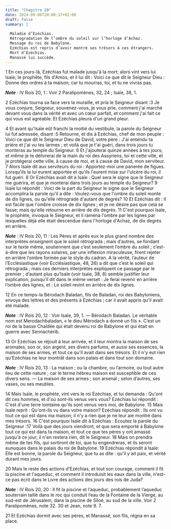 ```yaml
---
title: "Chapitre 20"
date: 2024-09-06T20:00:37+02:00
draft: false
summary: |
  
  Maladie d’Ezéchias.
  Rétrogradation de l’ombre du soleil sur l’horloge d’Achaz.
  Message du roi de Babylone.
  Ezéchias est repris d’avoir montré ses trésors à ces étrangers.
  Mort d’Ezéchias.
  Manassé lui succède.
---
```



1 En ces jours-là, Ezéchias fut malade jusqu'à la mort; alors vint vers lui Isaïe, le prophète, fils d'Amos, et il lui dit : Voici ce que dit le Seigneur Dieu : Donne des ordres à ta maison; car tu mourras, toi, et tu ne vivras pas.

***Note*** :  IV Rois 20, 1 : Voir 2 Paralipomènes, 32, 24 ; Isaïe, 38, 1.

2 Ezéchias tourna sa face vers la muraille, et pria le Seigneur disant :3 Je vous conjure, Seigneur, souvenez-vous, je vous prie, comment j'ai marché devant vous dans la vérité et avec un cœur parfait, et comment j'ai fait ce qui vous est agréable. Et Ezéchias pleura d'un grand pleur.


4 Et avant qu'Isaïe eût franchi la moitié du vestibule, la parole du Seigneur lui fut adressée, disant :5 Retourne, et dis à Ezéchias, chef de mon peuple : Voici ce que dit le Seigneur Dieu de David, votre père : J'ai entendu ta prière et j'ai vu tes larmes ; et voilà que je t'ai guéri, dans trois jours tu monteras au temple du Seigneur. 6 Et j'ajouterai quinze années à tes jours; et même je te délivrerai de la main du roi des Assyriens, toi et cette ville, et je protégerai cette ville, à cause de moi, et à cause de David, mon serviteur. 7 Alors Isaïe dit aux serviteurs du roi : Apportez-moi une panerée de figues. Lorsqu'ils la lui eurent apportée et qu'ils l'eurent mise sur l'ulcère du roi, il fut guéri. 8 Or Ezéchias avait dit à Isaïe : Quel sera le signe que le Seigneur me guérira, et que je monterai dans trois jours au temple du Seigneur? 9 Isaïe lui répondit : Voici de la part du Seigneur le signe que le Seigneur accomplira la parole qu'il a dite : Voulez-vous que l'ombre du soleil monte de dix lignes, ou
qu'elle rétrograde d'autant de degrés? 10 Et Ezéchias dit : Il est facile que l'ombre croisse de dix lignes ; et je ne désire pas que cela se fasse; mais qu'elle retourne en arrière de dix degrés. 11 C'est pourquoi Isaïe, le prophète, invoqua le Seigneur, et il ramena l'ombre par les lignes par lesquelles déjà elle était descendue dans l'horloge d'Achaz, de dix degrés en arrière.

***Note*** :  IV Rois 20, 11 : Les Pères et après eux le plus grand nombre des interprètes enseignent que le soleil rétrograda ; mais d’autres, se fondant sur le texte même, soutiennent que c’est seulement l’ombre du soleil ; c’est-à-dire que les rayons solaires, par une inflexion miraculeuse, firent rejeter en arrière l’ombre formée par le style du cadran. A la vérité, l’auteur de l’Ecclésiastique (voir Ecclésiastique, 48, 26) a dit que c’est le soleil qui rétrograda ; mais ces derniers interprètes expliquent ce passage par le premier ; d’autant plus qu’Isaïe (voir Isaïe, 38, 8) semble justifier leur explication, puisqu’il dit dans le même verset : Je ferai revenir en arrière l’ombre des lignes, et : Le soleil revint en arrière de dix lignes.


12 En ce temps-la Bérodach Baladan, fils de Baladan, roi des Babyloniens, envoya des lettres et des présents à Ezéchias ; car il avait appris qu'il avait été malade.

***Note*** :  IV Rois 20, 12 : Voir Isaïe, 39, 1. ― Bérodach Baladan. Le véritable nom est Merodachbaladan, « le dieu Mérodach a donné un fils ». C’est un roi de la basse Chaldée qui était devenu roi de Babylone et qui était en guerre avec Sennachérib.

13 Or Ezéchias se réjouit à leur arrivée, et il leur montra la maison de ses aromates, son or, son argent, ses divers parfums, et aussi ses essences, la maison de ses armes, et tout ce qu'il avait dans ses trésors. Et il n'y eut rien qu'Ezéchias ne leur montrât dans son palais et dans tout son domaine.

***Note*** :  IV Rois 20, 13 : La maison ; ou la chambre, ou l’armoire, ou tout autre lieu de cette nature ; car le terme hébreu maison est susceptible de ces divers sens. ― La maison de ses armes ; son arsenal ; selon d’autres, ses vases, ou ses meubles.

14 Mais Isaïe, le prophète, vint vers le roi Ezéchias, et lui demanda : Qu'ont dit ces hommes, et d'où sont-ils venus vers vous? Ezéchias lui répondit : C'est d'une terre lointaine qu'ils sont venus vers moi, de Babylone. 15 Mais Isaïe reprit : Qu'ont-ils vu dans votre maison? Ezéchias répondit : Ils ont vu tout ce qui est dans ma maison; il n'y a rien que je ne leur aie montré dans mes trésors. 16 C'est pourquoi Isaïe dit à Ezéchias : Ecoutez la parole du Seigneur :17 Voilà que des jours viendront, et que sera emporté à Babylone tout ce qui est dans ta maison, et tout ce que tes pères y ont amassé jusqu'à ce jour; il n'en restera rien, dit le Seigneur. 18 Mais on prendra même de tes fils, qui sortiront de toi, que tu engendreras, et ils seront eunuques dans le palais du roi de Babylone. 19 Ezéchias répondit à Isaïe: Elle est bonne, la parole du Seigneur, que tu as dite : qu'il y ait paix, et vérité durant mes jours.


20 Mais le reste des actions d'Ezéchias, et tout son courage, comment il fit la piscine et l'aqueduc, et comment il introduisit les eaux dans la ville, n'est-ce pas écrit dans le Livre des actions des jours des rois de Juda?

***Note*** :  IV Rois 20, 20 : Il fit la piscine et l’aqueduc, probablement l’aqueduc souterrain taillé dans le roc qui conduit l’eau de la Fontaine de la Vierge, au sud-est de Jérusalem, dans la piscine de Siloé, au sud de la ville. Voir 2 Paralipomènes, note 32. 30 et Jean, note 9. 7.

21 Et Ezéchias dormit avec ses pères, et Manassé, son fils, régna en sa place.

